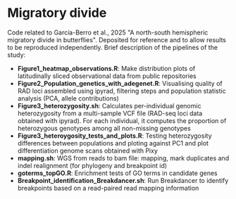 # Migratory divide

Code related to García-Berro et al., 2025 "A north-south hemispheric migratory divide in butterflies". Deposited for reference and to allow results to be reproduced independently. Brief description of the pipelines of the study:

- **Figure1_heatmap_observations.R**: Make distribution plots of latitudinally sliced observational data from public repositories
- **Figure2_Population_genetics_with_adegenet.R**: Visualising quality of RAD loci assembled using ipyrad, filtering steps and population statistic analysis (PCA, allele contributions) 
- **Figure3_heterozygosity.sh**: Calculates per-individual genomic heterozygosity from a multi-sample VCF file (RAD-seq loci data obtained with ipyrad). For each individual, it computes the proportion of heterozygous genotypes among all non-missing genotypes
- **Figure3_heteroygosity_tests_and_plots.R**: Testing heterozygosity differences between populations and ploting against PC1 and plot differentiation genome scans obtained with Pixy 
- **mapping.sh**: WGS from reads to bam file: mapping, mark duplicates and indel realignment (for phylogeny and breakpoint id) 
- **goterms_topGO.R**: Enrichment tests of GO terms in candidate genes
- **Breakpoint_identification_Breakdancer.sh**: Run Breakdancer to identify breakpoints based on a read-paired read mapping information 
